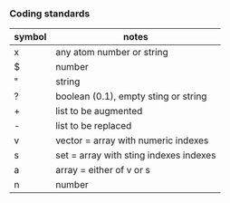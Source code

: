 ### Coding standards

|symbol| notes |
|------|-------|
| x    | any atom number or string |
| $    | number |
| "    | string |
| ?    | boolean (0.1), empty sting or string |
| +    | list to be augmented |
| -    | list to be replaced |
| v    | vector = array with numeric indexes |
| s    | set = array with sting indexes indexes |
| a    | array = either of v or s |
| n    | number |
